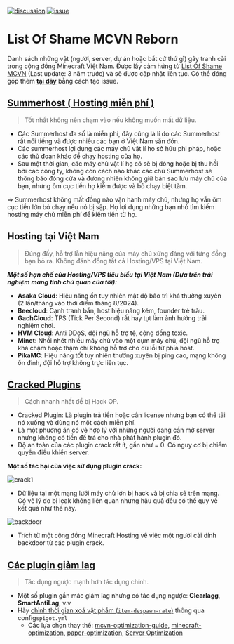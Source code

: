 [![discussion](https://img.shields.io/badge/discussion-here-green)](https://github.com/sysadminhater/list-of-shame-reborn/discussions) [![issue](https://img.shields.io/badge/issue-here-yellow)](https://github.com/sysadminhater/list-of-shame-reborn/issues)
# List Of Shame MCVN Reborn
Danh sách những vật (người, server, dự án hoặc bất cứ thứ gì) gây tranh cãi trong cộng đồng Minecraft Việt Nam. Được lấy cảm hứng từ [List Of Shame MCVN](https://github.com/HSGamer/list-of-shame-mcvn) (Last update: 3 năm trước) và sẽ được cập nhật liên tục.
Có thể đóng góp thêm [**tại đây**](https://github.com/sysadminhater/list-of-shame-reborn/issues) bằng cách tạo issue.

## [Summerhost ( Hosting miễn phí )](https://undefined.is-a.dev/summerhost/)
> Tốt nhất không nên chạm vào nếu không muốn mất dữ liệu.

* Các Summerhost đa số là miễn phí, đây cũng là lí do các Summerhost rất nổi tiếng và được nhiều các bạn ở Việt Nam săn đón.
* Các summerhost lợi dụng các máy chủ vật lí họ sở hữu phi pháp, hoặc các thủ đoạn khác để chạy hosting của họ.
* Sau một thời gian, các máy chủ vật lí họ có sẽ bị đóng hoặc bị thu hồi bởi các công ty, không còn cách nào khác các chủ Summerhost sẽ thông báo đóng cửa và đương nhiên không giữ bản sao lưu máy chủ của bạn, nhưng ôm cục tiền họ kiếm được và bỏ chạy biệt tăm.

=> Summerhost không mất đồng nào vận hành máy chủ, nhưng họ vẫn ôm cục tiền lớn bỏ chạy nếu nó bị sập. Họ lợi dụng những bạn nhỏ tìm kiếm hosting máy chủ miễn phí để kiếm tiền từ họ.

## Hosting tại Việt Nam
> Đúng đấy, hỗ trợ lẫn hiệu năng của máy chủ xứng đáng với từng đồng bạn bỏ ra. Không đánh đồng tất cả Hosting/VPS tại Việt Nam.

***Một số hạn chế của Hosting/VPS tiêu biểu tại Việt Nam (Dựa trên trải nghiệm mang tính chủ quan của tôi):***
- **Asaka Cloud**: Hiệu năng ổn tuy nhiên mật độ bảo trì khá thường xuyên (2 lần/tháng vào thời điểm tháng 8/2024).
- **Beecloud**: Cạnh tranh bẩn, host hiệu năng kém, founder trẻ trâu.
- **GachCloud**: TPS (Tick Per Second) rất hay tụt làm ảnh hưởng trải nghiệm chơi.
- **HVM Cloud**: Anti DDoS, đội ngũ hỗ trợ tệ, cộng đồng toxic.
- **Minet**: Nhồi nhét nhiều máy chủ vào một cụm máy chủ, đội ngũ hỗ trợ khá chậm hoặc thậm chí không hỗ trợ cho dù lỗi từ phía host.
- **PikaMC**: Hiệu năng tốt tuy nhiên thường xuyên bị ping cao, mạng không ổn đinh, đội hỗ trợ không trực liên tục.

## [Cracked Plugins](https://github.com/NotEnderVN/StopUsingCrackedPlugin)
> Cách nhanh nhất để bị Hack OP.

* Cracked Plugin: Là plugin trả tiền hoặc cần license nhưng bạn có thể tải nó xuống và dùng nó một cách miễn phí.
* Là một phương án có vẻ hợp lý với những người đang cần mở server nhưng không có tiền để trả cho nhà phát hành plugin đó. 
* Độ an toàn của các plugin crack rất ít, gần như = 0. Có nguy cơ bị chiếm quyền điều khiển server.

**Một số tác hại của việc sử dụng plugin crack:**

![crack1](https://files.asakacloud.vn/share/list-of-shame/leak1.png) 
* Dữ liệu tại một mạng lưới máy chủ lớn bị hack và bị chia sẻ trên mạng. Có vẻ lý do bị leak không liên quan nhưng hậu quả đều có thể quy về kết quả như thế này.


![backdoor](https://files.asakacloud.vn/share/list-of-shame/oceanbox1.png)
- Trích từ một cộng đồng Minecraft Hosting về việc một người cài dính backdoor từ các plugin crack.
## [Các plugin giảm lag](https://github.com/HSGamer/list-of-shame-mcvn?tab=readme-ov-file#:~:text=Plugin%20%27gi%E1%BA%A3m%20lag,%2C%20Server%20Optimization)
> Tác dụng ngược mạnh hơn tác dụng chính.

* Một số plugin gắn mác giảm lag nhưng có tác dụng ngược: **Clearlagg**, **SmartAntiLag**, v.v
* Hãy  [chỉnh thời gian xoá vật phẩm (`item-despawn-rate`)](https://www.spigotmc.org/wiki/spigot-configuration/#:~:text=Controls%20the%20number%20of%20ticks,longer%20until%20they%20de-spawn\).) thông qua config`spigot.yml`
  * Các lựa chọn thay thế: [mcvn-optimization-guide](https://minhh2792.is-a.dev/mcvn-optimization-guide/), [minecraft-optimization](https://github.com/YouHaveTrouble/minecraft-optimization), [paper-optimization](https://eternity.community/index.php/paper-optimization/), [Server Optimization](https://www.spigotmc.org/threads/283181/)
